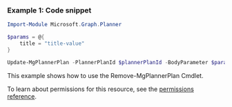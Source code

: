 ### Example 1: Code snippet

```powershellImport-Module Microsoft.Graph.Planner

$params = @{
	title = "title-value"
}

Update-MgPlannerPlan -PlannerPlanId $plannerPlanId -BodyParameter $params
```
This example shows how to use the Remove-MgPlannerPlan Cmdlet.
To learn about permissions for this resource, see the [permissions reference](/graph/permissions-reference).

